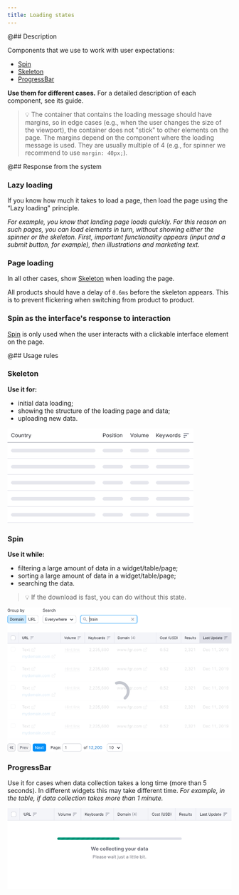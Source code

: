 ```yaml
---
title: Loading states
---
```


@## Description

Components that we use to work with user expectations:

- [Spin](/components/spin)
- [Skeleton](/components/skeleton)
- [ProgressBar](/components/progress-bar)

**Use them for different cases.** For a detailed description of each component, see its guide.

> 💡 The container that contains the loading message should have margins, so in edge cases (e.g., when the user changes the size of the viewport), the container does not "stick" to other elements on the page. The margins depend on the component where the loading message is used. They are usually multiple of 4 (e.g., for spinner we recommend to use `margin: 40px;`).

@## Response from the system

### Lazy loading

If you know how much it takes to load a page, then load the page using the “Lazy loading" principle.

_For example, you know that landing page loads quickly. For this reason on such pages, you can load elements in turn, without showing either the spinner or the skeleton. First, important functionality appears (input and a submit button, for example), then illustrations and marketing text._

### Page loading

In all other cases, show [Skeleton](/components/skeleton) when loading the page.

All products should have a delay of `0.6ms` before the skeleton appears. This is to prevent flickering when switching from product to product.

### Spin as the interface's response to interaction

[Spin](/components/spin) is only used when the user interacts with a clickable interface element on the page.

@## Usage rules

### Skeleton

**Use it for:**

- initial data loading;
- showing the structure of the loading page and data;
- uploading new data.

![skeleton example](static/skeleton.png)

### Spin

**Use it while:**

- filtering a large amount of data in a widget/table/page;
- sorting a large amount of data in a widget/table/page;
- searching the data.

> 💡 If the download is fast, you can do without this state.

![spin example](static/spin.png)

### ProgressBar

Use it for cases when data collection takes a long time (more than 5 seconds). In different widgets this may take different time. _For example, in the table, if data collection takes more than 1 minute._

![progress-bar example](static/progressbar.png)
